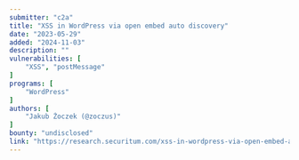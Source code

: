 ```yaml
---
submitter: "c2a"
title: "XSS in WordPress via open embed auto discovery"
date: "2023-05-29"
added: "2024-11-03"
description: ""
vulnerabilities: [
    "XSS", "postMessage"
]
programs: [
    "WordPress"
]
authors: [
    "Jakub Żoczek (@zoczus)"
]
bounty: "undisclosed"
link: "https://research.securitum.com/xss-in-wordpress-via-open-embed-auto-discovery/"
---
```




